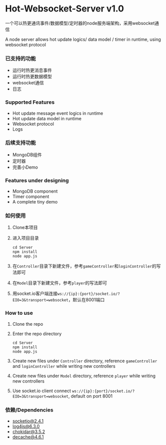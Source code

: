 # Hot-Websocket-Server v1.0
一个可以热更通讯事件/数据模型/定时器的node服务端架构，采用websocket通信 

A node server allows hot update logics/ data model / timer in runtime, using websocket protocol



### 已支持的功能

- 运行时热更消息事件
- 运行时热更数据模型
- websocket通信
- 日志



### Supported Features

- Hot update message event logics in runtime
- Hot update data model in runtime
- Websocket protocol
- Logs



### 后续支持功能

- MongoDB组件
- 定时器
- 完善小Demo



### Features under designing

- MongoDB component
- Timer component
- A complete tiny demo



### 如何使用

1. Clone本项目

2. 进入项目目录
   ```shell
   cd Server
   npm install
   node app.js
   ```

3. 在```Controller```目录下新建文件，参考```gameController```和```loginController```的写法即可
4. 在```Model```目录下新建文件，参考```player```的写法即可
5. 用socket.io客户端连接```ws://{ip}:{port}/socket.io/?EIO=3&transport=websocket```，默认在8001端口

### How to use

1. Clone the repo

2. Enter the repo directory
   ```shell
   cd Server
   npm install
   node app.js
   ```

3. Create new files under ```Controller``` directory, reference ```gameController``` and ```loginController``` while writing new controllers
4. Create new files under ```Model``` directory, reference ```player``` while writing new controllers
5. Use socket.io client connect ```ws://{ip}:{port}/socket.io/?EIO=3&transport=websocket```, default on port 8001



### 依赖/Dependencies

- socketio@2.4.1
- log4js@6.3.0
- chokidar@3.5.2
- decache@4.6.1
